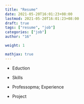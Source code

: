 ```yaml
---
title: "Resume"
date: 2021-05-20T16:01:23+08:00
lastmod: 2021-05-20T16:01:23+08:00
draft: true
tags: ["resume", "job"]
categories: ["job"]
author: "16"

weight: 1

mathjax: true
---
```


- Eduction

- Skills

- Professopma; Experience

- Project
